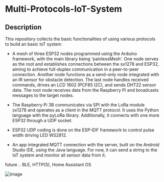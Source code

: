 ﻿# Multi-Protocols-IoT-System

## Description
This repository collects the basic functionalities of using various protocols to build an basic IoT system

- A mesh of three ESP32 nodes programmed using the Arduino framework, with the main library being 'painlessMesh'. One node serves as the root and establishes connections between the sx1278 and ESP32, aiming to achieve full-duplex communication in a peer-to-peer connection. Another node functions as a send-only node integrated with an IR sensor for obstacle detection. The last node handles received commands, drives an LCD 1602 (PCF85 I2C), and sends DHT22 sensor data. The root node receives data from the Raspberry Pi and broadcasts messages to the target nodes.

- The Raspberry Pi 3B communicates via SPI with the LoRa module sx1278 and operates as a client in the MQTT protocol. It uses the Python language with the pyLoRa library. Additionally, it connects with one more ESP32 through a UDP socket.

- ESP32 UDP coding is done on the ESP-IDF framework to control pulse width driving LED WS2812.

- An app integrated MQTT connection with the server, built on the Android Studio IDE, using the Java language. For now, it can send a string to the IoT system and monitor all sensor data from it.
    
future .. BLE, HTTP(S), Home Assistant OS

![image](https://github.com/nub-atur/Multi-Protocols-IoT-System/assets/136115054/08b8e104-b8f8-4c94-a86c-dc47328b1c97)


